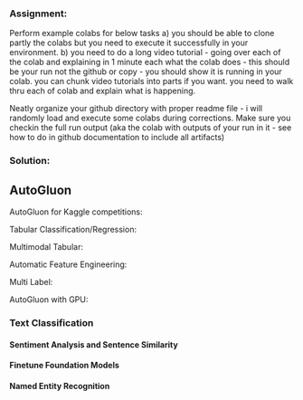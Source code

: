 ### **Assignment**:

Perform example colabs for below tasks 
a) you should be able to clone partly the colabs but you need to execute it successfully in your environment.
b) you need to do a long video tutorial - going over each of the colab and explaining in 1 minute each what the colab does - this should be your run not the github or copy - you should show it is running in your colab.  you can chunk video tutorials into parts if you want. you need to walk thru each of  colab and explain what is happening.

Neatly organize your github directory with proper readme file - i will randomly load and execute some colabs during corrections. 
Make sure you checkin the full run output (aka the colab with outputs of your run in it - see how to do in github documentation to include all artifacts)

### **Solution**:

## **AutoGluon**

AutoGluon for Kaggle competitions:

Tabular Classification/Regression:

Multimodal Tabular:

Automatic Feature Engineering:

Multi Label:

AutoGluon with GPU:

### Text Classification

#### Sentiment Analysis and Sentence Similarity

#### Finetune Foundation Models

#### Named Entity Recognition

